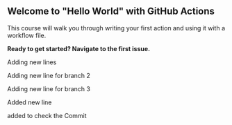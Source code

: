 ## Welcome to "Hello World" with GitHub Actions

This course will walk you through writing your first action and using it with a workflow file. 

**Ready to get started? Navigate to the first issue.**

Adding new lines

Adding new line for branch 2

Adding new line for branch 3

Added new line

added to check the Commit